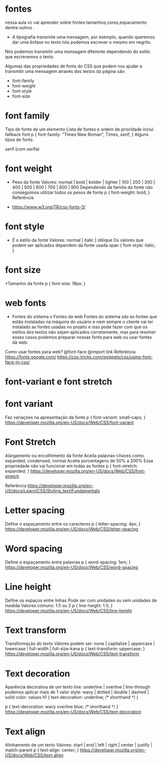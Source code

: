 # fontes 

nessa aula vc vai aprender sobre fontes tamanhos,cores,espacamento dentre  outros .

* A tipografia transmite uma mensagem, por exemplo, quando queremos dar uma ênfase no texto nós podemos escrever o mesmo em negrito.

Nós podemos transmitir uma mensagem diferente dependendo do estilo que escrevemos o texto.

Algumas das propriedades de fonts do CSS que podem nos ajudar a transmitir uma mensagem através dos textos da página são:

- font-family
- font-weight
- font-style
- font-size

# font family

Tipo de fonte de um elemento
Lista de fontes e ordem de prioridade
inclui fallback font
p {
  font-family: "Times New Roman", Times, serif;
}
Alguns tipos de fonts:

serif (com serifa)

# font weight

* Peso da fonte
Valores: normal | bold | bolder | lighter | 100 | 200 | 300 | 400 | 500 | 600 | 700 | 800 | 900
Dependendo da família da fonte não conseguimos utilizar todos os pesos de fonte
p {
	font-weight: bold;
}
Referência
- https://www.w3.org/TR/css-fonts-3/

# font style

* É o estilo da fonte
Valores: normal | italic | oblique
Os valores que podem ser aplicados dependem da fonte usada
span {
	font-style: italic;
}

# font size

*Tamanho da fonte
p {
	font-size: 18px;
}

# web fonts

* Fontes do sistema x Fontes da web
Fontes do sistema são as fontes que estão instaladas na máquina do usuário e nem sempre o cliente vai ter instalado as fontes usadas no projeto e isso pode fazer com que os estilos dos textos não sejam aplicados corretamente, mas para resolver esses casos podemos preparar nossas fonts para web ou usar fontes da web.

Como usar fontes para web?
@font-face
@import
link
Referência
https://fonts.google.com/ https://css-tricks.com/snippets/css/using-font-face-in-css/

# font-variant e font stretch
# font variant
Faz variações na apresentação da fonte
p {
	font-variant: small-caps;
}
https://developer.mozilla.org/en-US/docs/Web/CSS/font-variant

# Font Stretch
Alargamento ou encolhimento da fonte
Aceita palavras-chaves como: expanded, condensed, normal
Aceita porcentagens de 50% a 200%
Essa propriedade não vai funcionar em todas as fontes
p {
	font-stretch: expanded;
}
https://developer.mozilla.org/en-US/docs/Web/CSS/font-stretch

Referência
https://developer.mozilla.org/en-US/docs/Learn/CSS/Styling_text/Fundamentals

# Letter spacing
Define o espaçamento entre os caracteres
p {
	letter-spacing: 4px;
}
https://developer.mozilla.org/en-US/docs/Web/CSS/letter-spacing

# Word spacing
Define o espaçamento entre palavras
p {
	word-spacing: 1em;
}
https://developer.mozilla.org/en-US/docs/Web/CSS/word-spacing

# Line height
Define os espaços entre linhas
Pode ser com unidades ou sem unidades de medida
Valores comuns: 1.5 ou 2
p {
	line-height: 1.5;
}
https://developer.mozilla.org/en-US/docs/Web/CSS/line-height

# Text transform
Transformação do texto
Valores podem ser: none | capitalize | uppercase | lowercase | full-width | full-size-kana
p {
	text-transform: uppercase;
}
https://developer.mozilla.org/en-US/docs/Web/CSS/text-transform

# Text decoration
Aparência decorativa de um texto
line: underline | overline | line-through
podemos aplicar mais de 1 valor
style: wavy | dotted | double | dashed | solid
color: <color> values
h1 {
	text-decoration: underline; /* shorthand */
}

p {
  text-decoration: wavy overline blue; /* shorthand */
}
https://developer.mozilla.org/en-US/docs/Web/CSS/text-decoration

# Text align
Alinhamento de um texto
Valores: start | end | left | right | center | justify | match-parent
p {
	text-align: center;
}
https://developer.mozilla.org/en-US/docs/Web/CSS/text-align

